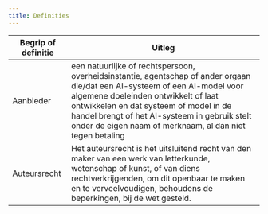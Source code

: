 ```yaml
---
title: Definities
---
```


| **Begrip of definitie**                                                                      | **Uitleg**                                                                                                                                                                                                                                                                                                                                      
|------------------------------------------------------------------------------------|-------------------------------------------------------------------------------------------------------------------------------------------------------------------------------------------------------------------------------------------------------------------------------------------------------------------------------------------------------------------|
| Aanbieder | een natuurlijke of rechtspersoon, overheidsinstantie, agentschap of ander orgaan die/dat een AI-systeem of een AI-model voor algemene doeleinden ontwikkelt of laat ontwikkelen en dat systeem of model in de handel brengt of het AI-systeem in gebruik stelt onder de eigen naam of merknaam, al dan niet tegen betaling |
| Auteursrecht                     | Het auteursrecht is het uitsluitend recht van den maker van een werk van letterkunde, wetenschap of kunst, of van diens rechtverkrijgenden, om dit openbaar te maken en te verveelvoudigen, behoudens de beperkingen, bij de wet gesteld.

